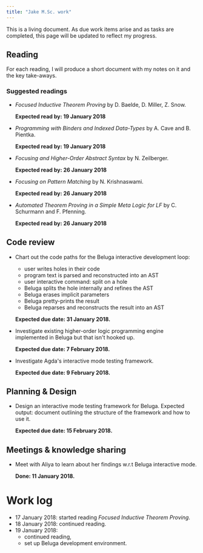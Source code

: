 ```yaml
---
title: "Jake M.Sc. work"
---
```


This is a living document. As due work items arise and as tasks are completed,
this page will be updated to reflect my progress.

## Reading

For each reading, I will produce a short document with my notes on it and the
key take-aways.

### Suggested readings

* _Focused Inductive Theorem Proving_
  by D. Baelde, D. Miller, Z. Snow.

  **Expected read by: 19 January 2018**

* _Programming with Binders and Indexed Data-Types_
  by A. Cave and B. Pientka.

  **Expected read by: 19 January 2018**

* _Focusing and Higher-Order Abstract Syntax_
  by N. Zeilberger.

  **Expected read by: 26 January 2018**

* _Focusing on Pattern Matching_
  by N. Krishnaswami.

  **Expected read by: 26 January 2018**

* _Automated Theorem Proving in a Simple Meta Logic for LF_
  by C. Schurmann and F. Pfenning.

  **Expected read by: 26 January 2018**

## Code review

* Chart out the code paths for the Beluga interactive development loop:
    * user writes holes in their code
    * program text is parsed and reconstructed into an AST
    * user interactive command: split on a hole
    * Beluga splits the hole internally and refines the AST
    * Beluga erases implicit parameters
    * Beluga pretty-prints the result
    * Beluga reparses and reconstructs the result into an AST

  **Expected due date: 31 January 2018.**

* Investigate existing higher-order logic programming engine implemented in
  Beluga but that isn't hooked up.

  **Expected due date: 7 February 2018.**

* Investigate Agda's interactive mode testing framework.

  **Expected due date: 9 February 2018.**

## Planning & Design

* Design an interactive mode testing framework for Beluga.
  Expected output: document outlining the structure of the framework and how to
  use it.

  **Expected due date: 15 February 2018.**

## Meetings & knowledge sharing

* Meet with Aliya to learn about her findings w.r.t Beluga interactive mode.

  **Done: 11 January 2018.**

# Work log

* 17 January 2018: started reading _Focused Inductive Theorem Proving_.
* 18 January 2018: continued reading.
* 19 January 2018:
  * continued reading,
  * set up Beluga development environment.
